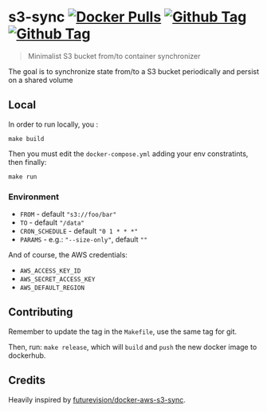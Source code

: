 # s3-sync [![Docker Pulls](https://img.shields.io/docker/pulls/heycar/s3-sync.svg)](https://hub.docker.com/r/heycar/s3-sync/) [![Github Tag](https://img.shields.io/github/tag/hey-car/s3-sync.svg)](https://github.com/hey-car/s3-sync) [![Github Tag](https://img.shields.io/github/license/hey-car/s3-sync.svg)](https://github.com/hey-car/s3-sync)
> Minimalist S3 bucket from/to container synchronizer

The goal is to synchronize state from/to a S3 bucket periodically and persist on a shared volume

## Local

In order to run locally, you :

```
make build
```

Then you must edit the `docker-compose.yml` adding your env constratints, then finally:

```
make run
```

### Environment

* `FROM` - default `"s3://foo/bar"`
* `TO` - default `"/data"`
* `CRON_SCHEDULE` - default `"0 1 * * *"`
* `PARAMS` - e.g.: `"--size-only"`, default `""`

And of course, the AWS credentials:

* `AWS_ACCESS_KEY_ID`
* `AWS_SECRET_ACCESS_KEY`
* `AWS_DEFAULT_REGION`

## Contributing

Remember to update the tag in the `Makefile`, use the same tag for git.

Then, run: `make release`, which will `build` and `push` the new docker image to dockerhub.

## Credits

Heavily inspired by [futurevision/docker-aws-s3-sync](https://github.com/futurevision/docker-aws-s3-sync/).
